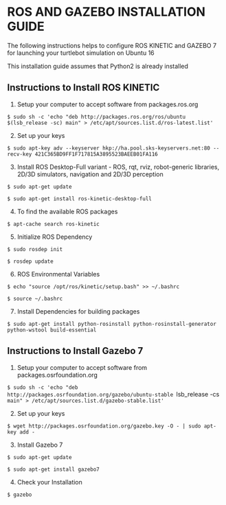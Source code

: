 # ROS AND GAZEBO INSTALLATION GUIDE

The following instructions helps to configure ROS KINETIC and GAZEBO 7 for launching your turtlebot simulation on Ubuntu 16

This installation guide assumes that Python2 is already installed

## Instructions to Install ROS KINETIC

1. Setup your computer to accept software from packages.ros.org

`$ sudo sh -c 'echo "deb http://packages.ros.org/ros/ubuntu $(lsb_release -sc) main" > /etc/apt/sources.list.d/ros-latest.list'`

2. Set up your keys

`$ sudo apt-key adv --keyserver hkp://ha.pool.sks-keyservers.net:80 --recv-key 421C365BD9FF1F717815A3895523BAEEB01FA116`

3. Install ROS Desktop-Full variant - ROS, rqt, rviz, robot-generic libraries, 2D/3D simulators, navigation and 2D/3D perception

`$ sudo apt-get update`

`$ sudo apt-get install ros-kinetic-desktop-full`

4. To find the available ROS packages

`$ apt-cache search ros-kinetic`

5. Initialize ROS Dependency

`$ sudo rosdep init`

`$ rosdep update`

6. ROS Environmental Variables

`$ echo "source /opt/ros/kinetic/setup.bash" >> ~/.bashrc`

`$ source ~/.bashrc`

7. Install Dependencies for building packages

`$ sudo apt-get install python-rosinstall python-rosinstall-generator python-wstool build-essential`


## Instructions to Install Gazebo 7

1. Setup your computer to accept software from packages.osrfoundation.org

`$ sudo sh -c 'echo "deb http://packages.osrfoundation.org/gazebo/ubuntu-stable `lsb_release -cs` main" > /etc/apt/sources.list.d/gazebo-stable.list'`


2. Set up your keys

`$ wget http://packages.osrfoundation.org/gazebo.key -O - | sudo apt-key add -`

3. Install Gazebo 7

`$ sudo apt-get update`

`$ sudo apt-get install gazebo7`

4. Check your Installation

`$ gazebo`
